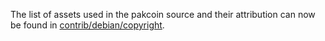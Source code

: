 The list of assets used in the pakcoin source and their attribution can now be found in [contrib/debian/copyright](../contrib/debian/copyright).
